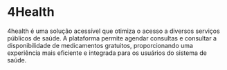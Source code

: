 # 4Health

4health é uma solução acessível que otimiza o acesso a diversos serviços públicos de saúde. A plataforma permite agendar consultas e consultar a disponibilidade de medicamentos gratuitos, proporcionando uma experiência mais eficiente e integrada para os usuários do sistema de saúde.
